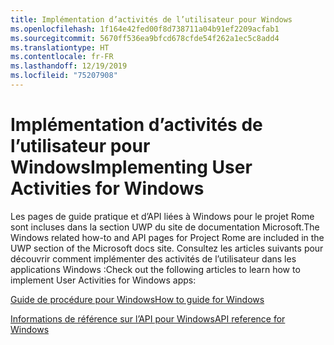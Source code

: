 ```yaml
---
title: Implémentation d’activités de l’utilisateur pour Windows
ms.openlocfilehash: 1f164e42fed00f8d738711a04b91ef2209acfab1
ms.sourcegitcommit: 5670ff536ea9bfcd678cfde54f262a1ec5c8add4
ms.translationtype: HT
ms.contentlocale: fr-FR
ms.lasthandoff: 12/19/2019
ms.locfileid: "75207908"
---
```

# <a name="implementing-user-activities-for-windows"></a><span data-ttu-id="b7ff2-102">Implémentation d’activités de l’utilisateur pour Windows</span><span class="sxs-lookup"><span data-stu-id="b7ff2-102">Implementing User Activities for Windows</span></span>

<span data-ttu-id="b7ff2-103">Les pages de guide pratique et d’API liées à Windows pour le projet Rome sont incluses dans la section UWP du site de documentation Microsoft.</span><span class="sxs-lookup"><span data-stu-id="b7ff2-103">The Windows related how-to and API pages for Project Rome are included in the UWP section of the Microsoft docs site.</span></span> <span data-ttu-id="b7ff2-104">Consultez les articles suivants pour découvrir comment implémenter des activités de l’utilisateur dans les applications Windows :</span><span class="sxs-lookup"><span data-stu-id="b7ff2-104">Check out the following articles to learn how to implement User Activities for Windows apps:</span></span>

[<span data-ttu-id="b7ff2-105">Guide de procédure pour Windows</span><span class="sxs-lookup"><span data-stu-id="b7ff2-105">How to guide for Windows</span></span>](https://docs.microsoft.com/windows/uwp/launch-resume/useractivities)

[<span data-ttu-id="b7ff2-106">Informations de référence sur l’API pour Windows</span><span class="sxs-lookup"><span data-stu-id="b7ff2-106">API reference for Windows</span></span>](https://docs.microsoft.com/uwp/api/windows.applicationmodel.useractivities)